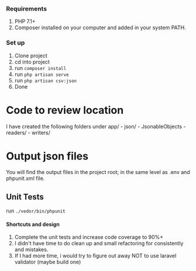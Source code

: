 ### Requirements

1) PHP 7.1+
2) Composer installed on your computer and added in your system PATH.

### Set up

1. Clone project
2. cd into project
3. run ``composer install``
4. run ``php artisan serve``
5. run ``php artisan csv:json``
6. Done

# Code to review location
I have created the following folders under app/
    - json/
        - JsonableObjects
    - readers/
    - writers/

# Output json files
You will find the output files in the project root; in the same level as .env and phpunit.xml file.
## Unit Tests

run ``./vedor/bin/phpunit``

#### Shortcuts and design 

1) Complete the unit tests and increase code coverage to 90%+
2) I didn't have time to do clean up and small refactoring for consistently and mistakes.
3) If I had more time, i would try to figure out away NOT to use laravel validator (maybe build one)